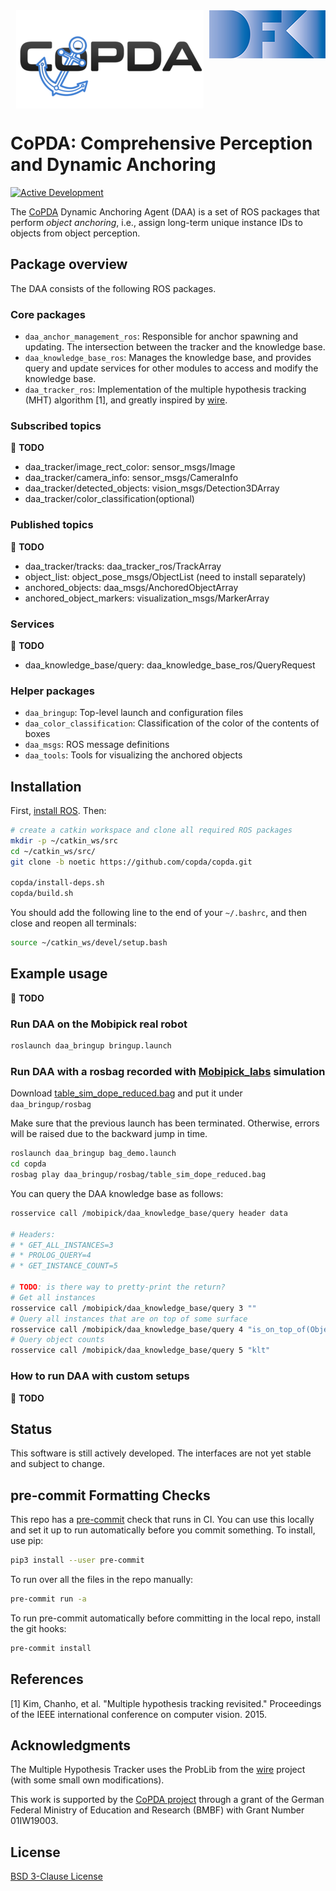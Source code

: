 <div align="center">
  <a href="https://www.dfki.de/en/web/research/projects-and-publications/projects-overview/project/copda">
    <img align="center" width="300" height="157" src="doc/media/copda_logo.png" alt="CoPDA logo">
  </a>
  <a href="https://www.dfki.de">
    <img align="right"  width="186" height="77"  src="doc/media/DFKI_logo.png"  alt="DFKI logo">
  </a>
</div>

CoPDA: Comprehensive Perception and Dynamic Anchoring
=====================================================

[![Active Development](https://img.shields.io/badge/Maintenance%20Level-Actively%20Developed-brightgreen.svg)](https://gist.github.com/cheerfulstoic/d107229326a01ff0f333a1d3476e068d)

The
[CoPDA](https://www.dfki.de/en/web/research/projects-and-publications/projects-overview/project/copda)
Dynamic Anchoring Agent (DAA) is a set of ROS packages that perform *object
anchoring*, i.e., assign long-term unique instance IDs to objects from object
perception.


Package overview
----------------

The DAA consists of the following ROS packages.

### Core packages

* `daa_anchor_management_ros`: Responsible for anchor spawning and updating.
  The intersection between the tracker and the knowledge base.
* `daa_knowledge_base_ros`: Manages the knowledge base, and provides query and
  update services for other modules to access and modify the knowledge base.
* `daa_tracker_ros`: Implementation of the multiple hypothesis tracking (MHT)
  algorithm \[1\], and greatly inspired by [wire](https://github.com/tue-robotics/wire).

### Subscribed topics

:construction: **TODO**

* daa_tracker/image_rect_color: sensor_msgs/Image
* daa_tracker/camera_info: sensor_msgs/CameraInfo
* daa_tracker/detected_objects: vision_msgs/Detection3DArray
* daa_tracker/color_classification(optional)

### Published topics

:construction: **TODO**

* daa_tracker/tracks: daa_tracker_ros/TrackArray
* object_list: object_pose_msgs/ObjectList (need to install separately)
* anchored_objects: daa_msgs/AnchoredObjectArray
* anchored_object_markers: visualization_msgs/MarkerArray

### Services

:construction: **TODO**

* daa_knowledge_base/query: daa_knowledge_base_ros/QueryRequest

### Helper packages

* `daa_bringup`: Top-level launch and configuration files
* `daa_color_classification`: Classification of the color of the contents of boxes
* `daa_msgs`: ROS message definitions
* `daa_tools`: Tools for visualizing the anchored objects

Installation
------------

First, [install ROS](http://wiki.ros.org/ROS/Installation). Then:

```bash
# create a catkin workspace and clone all required ROS packages
mkdir -p ~/catkin_ws/src
cd ~/catkin_ws/src/
git clone -b noetic https://github.com/copda/copda.git

copda/install-deps.sh
copda/build.sh
```

You should add the following line to the end of your `~/.bashrc`, and then
close and reopen all terminals:

```bash
source ~/catkin_ws/devel/setup.bash
```


Example usage
-------------

:construction: **TODO**

### Run DAA on the Mobipick real robot

```bash
roslaunch daa_bringup bringup.launch
```

### Run DAA with a rosbag recorded with [Mobipick_labs](https://github.com/DFKI-NI/mobipick_labs) simulation

Download [table_sim_dope_reduced.bag](https://dfkide-my.sharepoint.com/:u:/g/personal/zoyi01_dfki_de/EW6jJXyefLtPjhOSzOju0iUBB8ccjyESh4ki0NSjU6M33g?e=2GzAUi)
and put it under `daa_bringup/rosbag`

Make sure that the previous launch has been terminated. Otherwise, errors will
be raised due to the backward jump in time.

```bash
roslaunch daa_bringup bag_demo.launch
cd copda
rosbag play daa_bringup/rosbag/table_sim_dope_reduced.bag
```

<!-- Anchored objects are being updated  -->

<!-- <img align="center" width="400" src="doc/media/Mobipick_labs_sim.png"/> -->

You can query the DAA knowledge base as follows:

```bash
rosservice call /mobipick/daa_knowledge_base/query header data

# Headers:
# * GET_ALL_INSTANCES=3
# * PROLOG_QUERY=4
# * GET_INSTANCE_COUNT=5

# TODO: is there way to pretty-print the return?
# Get all instances
rosservice call /mobipick/daa_knowledge_base/query 3 ""
# Query all instances that are on top of some surface
rosservice call /mobipick/daa_knowledge_base/query 4 "is_on_top_of(Object,Surface)"
# Query object counts
rosservice call /mobipick/daa_knowledge_base/query 5 "klt"
```

### How to run DAA with custom setups

:construction: **TODO**

Status
------

This software is still actively developed. The interfaces are not yet stable and subject to change.


pre-commit Formatting Checks
----------------------------

This repo has a [pre-commit](https://pre-commit.com/) check that runs in CI.
You can use this locally and set it up to run automatically before you commit
something. To install, use pip:

```bash
pip3 install --user pre-commit
```

To run over all the files in the repo manually:

```bash
pre-commit run -a
```

To run pre-commit automatically before committing in the local repo, install the git hooks:

```bash
pre-commit install
```

References
----------

<a id="1">\[1\]</a> Kim, Chanho, et al. "Multiple hypothesis tracking revisited."
Proceedings of the IEEE international conference on computer vision. 2015.

Acknowledgments
---------------

The Multiple Hypothesis Tracker uses the ProbLib from the
[wire](https://github.com/tue-robotics/wire) project (with some small own
modifications).

This work is supported by the
[CoPDA project](https://www.dfki.de/en/web/research/projects-and-publications/projects-overview/project/copda)
through a grant of the German Federal Ministry of Education and Research (BMBF) with Grant Number 01IW19003.

License
-------

[BSD 3-Clause License](LICENSE)
